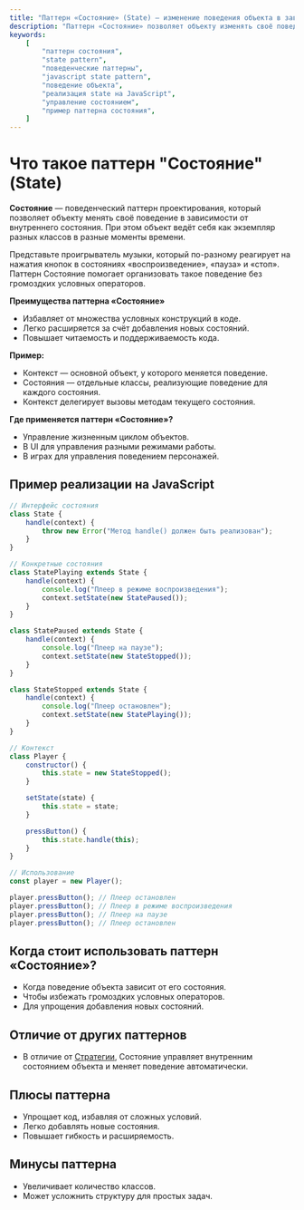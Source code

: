 ```yaml
---
title: "Паттерн «Состояние» (State) — изменение поведения объекта в зависимости от его состояния"
description: "Паттерн «Состояние» позволяет объекту изменять своё поведение при изменении его внутреннего состояния. Изучите, как реализовать этот паттерн на JavaScript."
keywords:
    [
        "паттерн состояния",
        "state pattern",
        "поведенческие паттерны",
        "javascript state pattern",
        "поведение объекта",
        "реализация state на JavaScript",
        "управление состоянием",
        "пример паттерна состояния",
    ]
---
```


# Что такое паттерн **"Состояние"** (State)

**Состояние** — поведенческий паттерн проектирования, который позволяет объекту менять своё поведение в зависимости от внутреннего состояния. При этом объект ведёт себя как экземпляр разных классов в разные моменты времени.

Представьте проигрыватель музыки, который по-разному реагирует на нажатия кнопок в состояниях «воспроизведение», «пауза» и «стоп». Паттерн Состояние помогает организовать такое поведение без громоздких условных операторов.

**Преимущества паттерна «Состояние»**

- Избавляет от множества условных конструкций в коде.
- Легко расширяется за счёт добавления новых состояний.
- Повышает читаемость и поддерживаемость кода.

**Пример:**

- Контекст — основной объект, у которого меняется поведение.
- Состояния — отдельные классы, реализующие поведение для каждого состояния.
- Контекст делегирует вызовы методам текущего состояния.

**Где применяется паттерн «Состояние»?**

- Управление жизненным циклом объектов.
- В UI для управления разными режимами работы.
- В играх для управления поведением персонажей.

## Пример реализации на JavaScript

```javascript
// Интерфейс состояния
class State {
    handle(context) {
        throw new Error("Метод handle() должен быть реализован");
    }
}

// Конкретные состояния
class StatePlaying extends State {
    handle(context) {
        console.log("Плеер в режиме воспроизведения");
        context.setState(new StatePaused());
    }
}

class StatePaused extends State {
    handle(context) {
        console.log("Плеер на паузе");
        context.setState(new StateStopped());
    }
}

class StateStopped extends State {
    handle(context) {
        console.log("Плеер остановлен");
        context.setState(new StatePlaying());
    }
}

// Контекст
class Player {
    constructor() {
        this.state = new StateStopped();
    }

    setState(state) {
        this.state = state;
    }

    pressButton() {
        this.state.handle(this);
    }
}

// Использование
const player = new Player();

player.pressButton(); // Плеер остановлен
player.pressButton(); // Плеер в режиме воспроизведения
player.pressButton(); // Плеер на паузе
player.pressButton(); // Плеер остановлен
```

## Когда стоит использовать паттерн «Состояние»?

- Когда поведение объекта зависит от его состояния.
- Чтобы избежать громоздких условных операторов.
- Для упрощения добавления новых состояний.

## Отличие от других паттернов

- В отличие от [Стратегии]({{strategy}}), Состояние управляет внутренним состоянием объекта и меняет поведение автоматически.

## Плюсы паттерна

- Упрощает код, избавляя от сложных условий.
- Легко добавлять новые состояния.
- Повышает гибкость и расширяемость.

## Минусы паттерна

- Увеличивает количество классов.
- Может усложнить структуру для простых задач.
